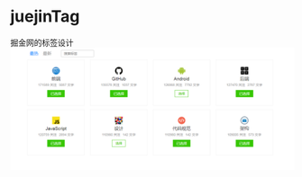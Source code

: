 # juejinTag
掘金网的标签设计
![Alt text](https://raw.githubusercontent.com/wuyuanlijie/juejinTag/master/junjinTag.png)
